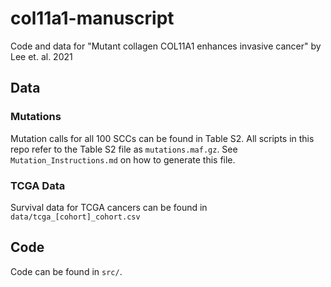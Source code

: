 # col11a1-manuscript
Code and data for "Mutant collagen COL11A1 enhances invasive cancer" by Lee et. al. 2021

## Data
### Mutations
Mutation calls for all 100 SCCs can be found in Table S2. All scripts in this repo refer to the Table S2 file as `mutations.maf.gz`.
See `Mutation_Instructions.md` on how to generate this file.

### TCGA Data
Survival data for TCGA cancers can be found in `data/tcga_[cohort]_cohort.csv`

## Code
Code can be found in `src/`. 

